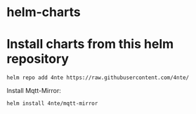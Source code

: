 # helm-charts


# Install charts from this helm repository
```
helm repo add 4nte https://raw.githubusercontent.com/4nte/
```

Install Mqtt-Mirror:
```
helm install 4nte/mqtt-mirror
```

